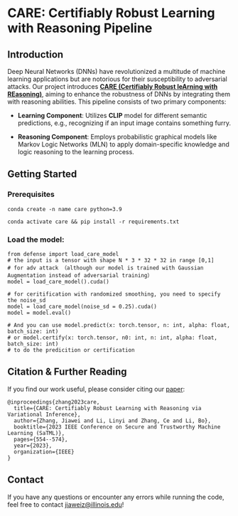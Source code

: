 # CARE: Certifiably Robust Learning with Reasoning Pipeline

## Introduction

Deep Neural Networks (DNNs) have revolutionized a multitude of machine learning applications but are notorious for their susceptibility to adversarial attacks. Our project introduces [**CARE (Certifiably Robust leArning with REasoning)**](https://arxiv.org/abs/2209.05055), aiming to enhance the robustness of DNNs by integrating them with reasoning abilities. This pipeline consists of two primary components:

- **Learning Component**: Utilizes **CLIP** model for different semantic predictions, e.g., recognizing if an input image contains something furry.

- **Reasoning Component**: Employs probabilistic graphical models like Markov Logic Networks (MLN) to apply domain-specific knowledge and logic reasoning to the learning process.

## Getting Started

### Prerequisites

`conda create -n name care python=3.9`

`conda activate care && pip install -r requirements.txt`

### Load the model:

```
from defense import load_care_model
# the input is a tensor with shape N * 3 * 32 * 32 in range [0,1]
# for adv attack （although our model is trained with Gaussian Augmentation instead of adversarial training）
model = load_care_model().cuda()

# for ceritification with randomized smoothing, you need to specify the noise_sd
model = load_care_model(noise_sd = 0.25).cuda()
model = model.eval()

# And you can use model.predict(x: torch.tensor, n: int, alpha: float, batch_size: int)
# or model.certify(x: torch.tensor, n0: int, n: int, alpha: float, batch_size: int)
# to do the predicition or certification
```

## Citation & Further Reading

If you find our work useful, please consider citing our [paper](https://arxiv.org/abs/2209.05055):

```
@inproceedings{zhang2023care,
  title={CARE: Certifiably Robust Learning with Reasoning via Variational Inference},
  author={Zhang, Jiawei and Li, Linyi and Zhang, Ce and Li, Bo},
  booktitle={2023 IEEE Conference on Secure and Trustworthy Machine Learning (SaTML)},
  pages={554--574},
  year={2023},
  organization={IEEE}
}
```

## Contact

If you have any questions or encounter any errors while running the code, feel free to contact [jiaweiz@illinois.edu](mailto:jiaweiz@illinois.edu)!